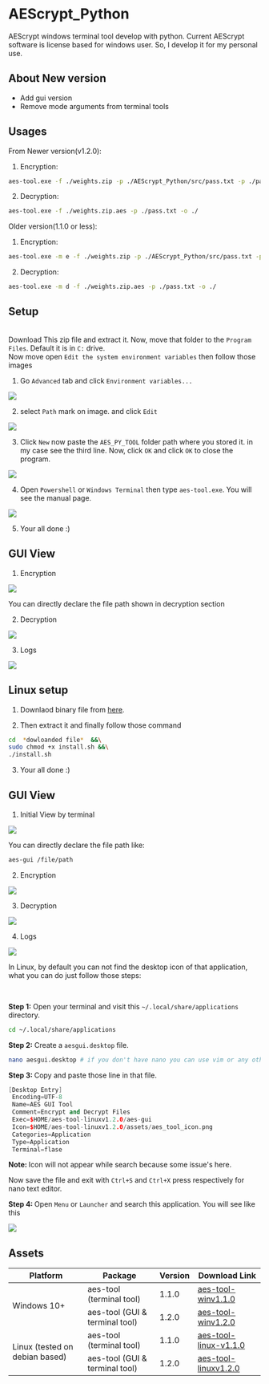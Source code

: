 # AEScrypt_Python
AEScrypt windows terminal tool develop with python. Current AEScrypt software is license based for windows user. So, I develop it for my personal use.

## About New version

<ul>
  <li>Add gui version</li>
  <li>Remove mode arguments from terminal tools</li>
</ul>

## Usages

From Newer version(v1.2.0):

1. Encryption:

```bash
aes-tool.exe -f ./weights.zip -p ./AEScrypt_Python/src/pass.txt -p ./pass.txt -o ./
```

2. Decryption:

```bash
aes-tool.exe -f ./weights.zip.aes -p ./pass.txt -o ./
```

Older version(1.1.0 or less):

1. Encryption:

```bash
aes-tool.exe -m e -f ./weights.zip -p ./AEScrypt_Python/src/pass.txt -p ./pass.txt -o ./
```

2. Decryption:

```bash
aes-tool.exe -m d -f ./weights.zip.aes -p ./pass.txt -o ./
```

## Setup

<br>Download This zip file and extract it. Now, move that folder to the `Program Files`. Default it is in `C:` drive.<br>
Now move open `Edit the system environment variables` then follow those images

1. Go `Advanced` tab and click `Environment variables...`

<img src='resources/Capture.PNG'></img>

2. select `Path` mark on image. and click `Edit`

<img src='resources/Capture1.PNG'></img>

3. Click `New` now paste the `AES_PY_TOOL` folder path where you stored it. in my case see the third line. Now, click `OK` and click `OK` to close the program.

<img src='resources/Capture2.PNG'></img>

4. Open `Powershell` or `Windows Terminal` then type `aes-tool.exe`. You will see the manual page.

<img src='resources/Capture3.PNG'></img>

5. Your all done :)

## GUI View

1. Encryption

<img src='resources/Capture9.PNG'></img>

You can directly declare the file path shown in decryption section

2. Decryption

<img src='resources/Capture10.PNG'></img>

3. Logs

<img src='resources/Capture11.PNG'><img>


## Linux setup

1. Downlaod binary file from <a href="#assets">here</a>.

2. Then extract it and finally follow those command

```bash
cd  *dowloanded file*  &&\
sudo chmod +x install.sh &&\
./install.sh
```

3. Your all done :)

## GUI View

1. Initial View by terminal

<img src='resources/Capture4.PNG'></img>

You can directly declare the file path like:

```bash
aes-gui /file/path
```

2. Encryption

<img src='resources/Capture5.PNG'></img>

3. Decryption

<img src='resources/Capture6.PNG'></img>

4. Logs

<img src='resources/Capture7.PNG'></img>


<p>In Linux, by default you can not find the desktop icon of that application, what you can do just follow those steps:</p><br>

<b> Step 1:</b> Open your terminal and visit this `~/.local/share/applications` directory.

```bash
cd ~/.local/share/applications
```

<b>Step 2:</b> Create a `aesgui.desktop` file.

```bash
nano aesgui.desktop # if you don't have nano you can use vim or any other text editor to open this file
```

<b>Step 3: </b>Copy and paste those line in that file.
```ino
[Desktop Entry]
 Encoding=UTF-8
 Name=AES GUI Tool
 Comment=Encrypt and Decrypt Files
 Exec=$HOME/aes-tool-linuxv1.2.0/aes-gui
 Icon=$HOME/aes-tool-linuxv1.2.0/assets/aes_tool_icon.png
 Categories=Application
 Type=Application
 Terminal=flase
```
<b>Note: </b> Icon will not appear while search because some issue's here.<br>

Now save the file and exit with `Ctrl+S` and `Ctrl+X` press respectively for nano text editor.

<b>Step 4: </b> Open `Menu` or `Launcher` and search this application. You will see like this

<img src='resources/Capture8.PNG'></img>


## Assets

<table>
  <thead>
    <tr>
      <th>Platform</th>
      <th>Package</th>
      <th>Version</th>
      <th>Download Link</th>
    </tr>
  </thead>
  <tbody>
    <tr>
      <td rowspan='2'> Windows 10+ </td>
      <td>aes-tool (terminal tool)</td>
      <td>1.1.0</td>
      <td><a href="https://drive.google.com/uc?id=14nd6W5-mQZTtO9aHBYufIZF9pMpfUl4L&export=download">aes-tool-winv1.1.0</a></td>
    </tr>
    <tr>
      <td>aes-tool (GUI & terminal tool)</td>
      <td>1.2.0</td>
      <td><a href="https://drive.google.com/uc?id=14fx--3sq0EpGNAZPaU7MD_WbHMEuLNuU&export=download">aes-tool-winv1.2.0</a></td>
    </tr>
    <tr>
      <td rowspan='2'>Linux (tested on debian based)</td>
      <td>aes-tool (terminal tool)</td>
      <td>1.1.0</td>
      <td><a href="https://drive.google.com/uc?id=19U16UEoRObDu5T-LSQbVQrB7MPNbX7ag&export=download">aes-tool-linux-v1.1.0</a></td>
    </tr>
    <tr>
      <td>aes-tool (GUI & terminal tool)</td>
      <td>1.2.0</td>
      <td><a href="https://drive.google.com/uc?id=1KZhmUhYveCHgmluQfJ3EkoVdNhUx3fCQ&export=download">aes-tool-linuxv1.2.0</a></td>
    </tr>
  </tbody>
</table>
